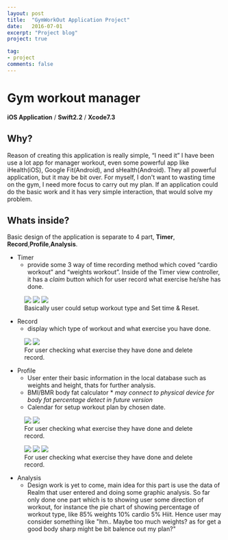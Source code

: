 ```yaml
---
layout: post
title:  "GymWorkOut Application Project"
date:   2016-07-01
excerpt: "Project blog"
project: true

tag:
- project
comments: false
---
```


# Gym workout manager

**iOS Application** / **Swift2.2** / **Xcode7.3**

## Why?
Reason of creating this application is really simple, “I need it” I have been use a lot app for manager workout, even some powerful app like iHealth(iOS), Google Fit(Android), and sHealth(Android). They all powerful application, but it may be bit over. For myself, I don't want to wasting time on the gym, I need more focus to carry out my plan. If an application could do the basic work and it has very simple interaction, that would solve my problem.

## Whats inside?
Basic design of the application is separate to 4 part, **Timer**, **Record**,**Profile**,**Analysis**.

* Timer
	* provide some 3 way of time recording method which coved “cardio workout” and “weights workout”. Inside of the Timer view controller, it has a *claim* button which for user record what exercise he/she has done.

<figure class="third">
	<img src="/assets/blogImages/timer.png">
	<img src="/assets/blogImages/timer2.png">
	<img src="/assets/blogImages/timer3.png">
	<figcaption>Basically user could setup workout type and Set time & Reset.</figcaption>
</figure>

* Record
	* display which type of workout and what exercise you have done.

<figure class="half">
	<img src="/assets/blogImages/record.png">
	<img src="/assets/blogImages/record2.png">
	<figcaption>For user checking what exercise they have done and delete record.</figcaption>
</figure>

* Profile
	* User enter their basic information in the local database such as weights and height, thats for further analysis.
	* BMI/BMR body fat calculator * *may connect to physical device for body fat percentage detect in future version*
	* Calendar for setup workout plan by chosen date.

<figure class="half">
	<img src="/assets/blogImages/profile.png">
	<img src="/assets/blogImages/BMI.png">
	<figcaption>For user checking what exercise they have done and delete record.</figcaption>
</figure>	

<figure class="third">
	<img src="/assets/blogImages/plan.png">
	<img src="/assets/blogImages/calendar.png">
	<img src="/assets/blogImages/setplan.png">
	<figcaption>For user checking what exercise they have done and delete record.</figcaption>
</figure>	

* Analysis
	* Design work is yet to come, main idea for this part is use the data of Realm that user entered and doing some graphic analysis. So far only done one part which is to showing user some direction of workout, for instance the pie chart of showing percentage of workout type, like 85% weights 10% cardio 5% Hiit. Hence user may consider something like "hm.. Maybe too much weights? as for get a good body sharp might be bit balence out my plan?"
